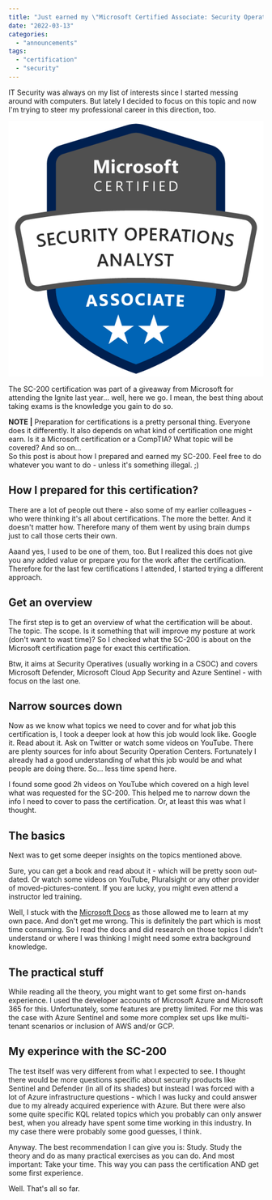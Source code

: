 ```yaml
---
title: "Just earned my \"Microsoft Certified Associate: Security Operations Analyst (SC-200)\" badge"
date: "2022-03-13"
categories: 
  - "announcements"
tags: 
  - "certification"
  - "security"
---
```


IT Security was always on my list of interests since I started messing around with computers. But lately I decided to focus on this topic and now I'm trying to steer my professional career in this direction, too.

![](images/security-operations-analyst-associate-600x600-1.png)

The SC-200 certification was part of a giveaway from Microsoft for attending the Ignite last year… well, here we go. I mean, the best thing about taking exams is the knowledge you gain to do so.

**NOTE |** Preparation for certifications is a pretty personal thing. Everyone does it differently. It also depends on what kind of certification one might earn. Is it a Microsoft certification or a CompTIA? What topic will be covered? And so on...  
So this post is about how I prepared and earned my SC-200. Feel free to do whatever you want to do - unless it's something illegal. ;)

## How I prepared for this certification?

There are a lot of people out there - also some of my earlier colleagues - who were thinking it's all about certifications. The more the better. And it doesn't matter how. Therefore many of them went by using brain dumps just to call those certs their own.

Aaand yes, I used to be one of them, too. But I realized this does not give you any added value or prepare you for the work after the certification. Therefore for the last few certifications I attended, I started trying a different approach.

## Get an overview

The first step is to get an overview of what the certification will be about. The topic. The scope. Is it something that will improve my posture at work (don't want to wast time)? So I checked what the SC-200 is about on the Microsoft certification page for exact this certification.

Btw, it aims at Security Operatives (usually working in a CSOC) and covers Microsoft Defender, Microsoft Cloud App Security and Azure Sentinel - with focus on the last one.

## Narrow sources down

Now as we know what topics we need to cover and for what job this certification is, I took a deeper look at how this job would look like. Google it. Read about it. Ask on Twitter or watch some videos on YouTube. There are plenty sources for info about Security Operation Centers. Fortunately I already had a good understanding of what this job would be and what people are doing there. So... less time spend here.

I found some good 2h videos on YouTube which covered on a high level what was requested for the SC-200. This helped me to narrow down the info I need to cover to pass the certification. Or, at least this was what I thought.

## The basics

Next was to get some deeper insights on the topics mentioned above.

Sure, you can get a book and read about it - which will be pretty soon out-dated. Or watch some videos on YouTube, Pluralsight or any other provider of moved-pictures-content. If you are lucky, you might even attend a instructor led training.

Well, I stuck with the [Microsoft Docs](https://docs.microsoft.com/en-us/learn/certifications/exams/sc-200) as those allowed me to learn at my own pace. And don't get me wrong. This is definitely the part which is most time consuming. So I read the docs and did research on those topics I didn't understand or where I was thinking I might need some extra background knowledge.

## The practical stuff

While reading all the theory, you might want to get some first on-hands experience. I used the developer accounts of Microsoft Azure and Microsoft 365 for this. Unfortunately, some features are pretty limited. For me this was the case with Azure Sentinel and some more complex set ups like multi-tenant scenarios or inclusion of AWS and/or GCP.

## My experince with the SC-200

The test itself was very different from what I expected to see. I thought there would be more questions specific about security products like Sentinel and Defender (in all of its shades) but instead I was forced with a lot of Azure infrastructure questions - which I was lucky and could answer due to my already acquired experience with Azure. But there were also some quite specific KQL related topics which you probably can only answer best, when you already have spent some time working in this industry. In my case there were probably some good guesses, I think.

Anyway. The best recommendation I can give you is: Study. Study the theory and do as many practical exercises as you can do. And most important: Take your time. This way you can pass the certification AND get some first experience.

Well. That's all so far.
